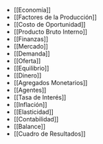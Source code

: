 - [[Economía]]
- [[Factores de la Producción]]
- [[Costo de Oportunidad]]
- [[Producto Bruto Interno]]
- [[Finanzas]]
- [[Mercado]]
- [[Demanda]]
- [[Oferta]]
- [[Equilibrio]]
- [[Dinero]]
- [[Agregados Monetarios]]
- [[Agentes]]
- [[Tasa de Interés]]
- [[Inflación]]
- [[Elasticidad]]
- [[Contabilidad]]
- [[Balance]]
- [[Cuadro de Resultados]]
